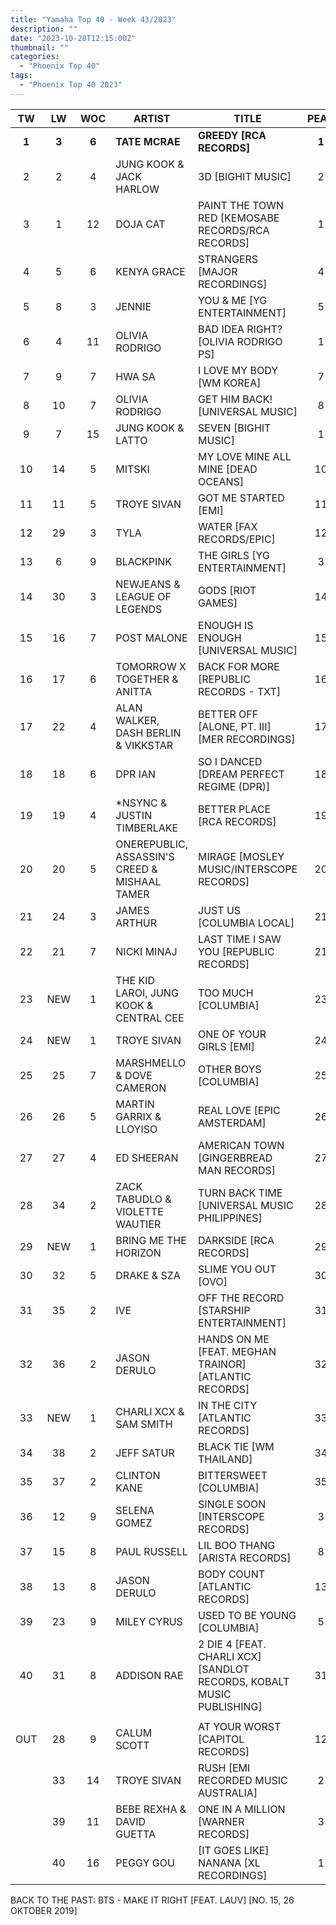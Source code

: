 ```yaml
---
title: "Yamaha Top 40 - Week 43/2023"
description: ""
date: "2023-10-28T12:15:00Z"
thumbnail: ""
categories:
  - "Phoenix Top 40"
tags:
  - "Phoenix Top 40 2023"
---
```

<!--more-->
|TW|LW|WOC|ARTIST|TITLE|PEAK|
|:----:|:----:|:----:|----|----|:----:|
|**1**|**3**|**6**|**TATE MCRAE**|**GREEDY [RCA RECORDS]**|**1**|
|2|2|4|JUNG KOOK & JACK HARLOW|3D [BIGHIT MUSIC]|2|
|3|1|12|DOJA CAT|PAINT THE TOWN RED [KEMOSABE RECORDS/RCA RECORDS]|1|
|4|5|6|KENYA GRACE|STRANGERS [MAJOR RECORDINGS]|4|
|5|8|3|JENNIE|YOU & ME [YG ENTERTAINMENT]|5|
|6|4|11|OLIVIA RODRIGO|BAD IDEA RIGHT? [OLIVIA RODRIGO PS]|1|
|7|9|7|HWA SA|I LOVE MY BODY [WM KOREA]|7|
|8|10|7|OLIVIA RODRIGO|GET HIM BACK! [UNIVERSAL MUSIC]|8|
|9|7|15|JUNG KOOK & LATTO|SEVEN [BIGHIT MUSIC]|1|
|10|14|5|MITSKI|MY LOVE MINE ALL MINE [DEAD OCEANS]|10|
|11|11|5|TROYE SIVAN|GOT ME STARTED [EMI]|11|
|12|29|3|TYLA|WATER [FAX RECORDS/EPIC]|12|
|13|6|9|BLACKPINK|THE GIRLS [YG ENTERTAINMENT]|3|
|14|30|3|NEWJEANS & LEAGUE OF LEGENDS|GODS [RIOT GAMES]|14|
|15|16|7|POST MALONE|ENOUGH IS ENOUGH [UNIVERSAL MUSIC]|15|
|16|17|6|TOMORROW X TOGETHER & ANITTA|BACK FOR MORE [REPUBLIC RECORDS - TXT]|16|
|17|22|4|ALAN WALKER, DASH BERLIN & VIKKSTAR|BETTER OFF [ALONE, PT. III] [MER RECORDINGS]|17|
|18|18|6|DPR IAN|SO I DANCED [DREAM PERFECT REGIME (DPR)]|18|
|19|19|4|*NSYNC & JUSTIN TIMBERLAKE|BETTER PLACE [RCA RECORDS]|19|
|20|20|5|ONEREPUBLIC, ASSASSIN'S CREED & MISHAAL TAMER|MIRAGE [MOSLEY MUSIC/INTERSCOPE RECORDS]|20|
|21|24|3|JAMES ARTHUR|JUST US [COLUMBIA LOCAL]|21|
|22|21|7|NICKI MINAJ|LAST TIME I SAW YOU [REPUBLIC RECORDS]|21|
|23|NEW|1|THE KID LAROI, JUNG KOOK & CENTRAL CEE|TOO MUCH [COLUMBIA]|23|
|24|NEW|1|TROYE SIVAN|ONE OF YOUR GIRLS [EMI]|24|
|25|25|7|MARSHMELLO & DOVE CAMERON|OTHER BOYS [COLUMBIA]|25|
|26|26|5|MARTIN GARRIX & LLOYISO|REAL LOVE [EPIC AMSTERDAM]|26|
|27|27|4|ED SHEERAN|AMERICAN TOWN [GINGERBREAD MAN RECORDS]|27|
|28|34|2|ZACK TABUDLO & VIOLETTE WAUTIER|TURN BACK TIME [UNIVERSAL MUSIC PHILIPPINES]|28|
|29|NEW|1|BRING ME THE HORIZON|DARKSIDE [RCA RECORDS]|29|
|30|32|5|DRAKE & SZA|SLIME YOU OUT [OVO]|30|
|31|35|2|IVE|OFF THE RECORD [STARSHIP ENTERTAINMENT]|31|
|32|36|2|JASON DERULO|HANDS ON ME [FEAT. MEGHAN TRAINOR] [ATLANTIC RECORDS]|32|
|33|NEW|1|CHARLI XCX & SAM SMITH|IN THE CITY [ATLANTIC RECORDS]|33|
|34|38|2|JEFF SATUR|BLACK TIE [WM THAILAND]|34|
|35|37|2|CLINTON KANE|BITTERSWEET [COLUMBIA]|35|
|36|12|9|SELENA GOMEZ|SINGLE SOON [INTERSCOPE RECORDS]|3|
|37|15|8|PAUL RUSSELL|LIL BOO THANG [ARISTA RECORDS]|8|
|38|13|8|JASON DERULO|BODY COUNT [ATLANTIC RECORDS]|13|
|39|23|9|MILEY CYRUS|USED TO BE YOUNG [COLUMBIA]|5|
|40|31|8|ADDISON RAE|2 DIE 4 [FEAT. CHARLI XCX] [SANDLOT RECORDS, KOBALT MUSIC PUBLISHING]|31|
|||||||
|OUT|28|9|CALUM SCOTT|AT YOUR WORST [CAPITOL RECORDS]|12|
||33|14|TROYE SIVAN|RUSH [EMI RECORDED MUSIC AUSTRALIA]|2|
||39|11|BEBE REXHA & DAVID GUETTA|ONE IN A MILLION [WARNER RECORDS]|3|
||40|16|PEGGY GOU|[IT GOES LIKE] NANANA [XL RECORDINGS]|1|

BACK TO THE PAST: BTS - MAKE IT RIGHT [FEAT. LAUV] [NO. 15, 26 OKTOBER 2019]